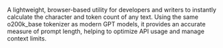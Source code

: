 A lightweight, browser-based utility for developers and writers to instantly calculate the character and token count of any text. Using the same o200k_base tokenizer as modern GPT models, it provides an accurate measure of prompt length, helping to optimize API usage and manage context limits.
